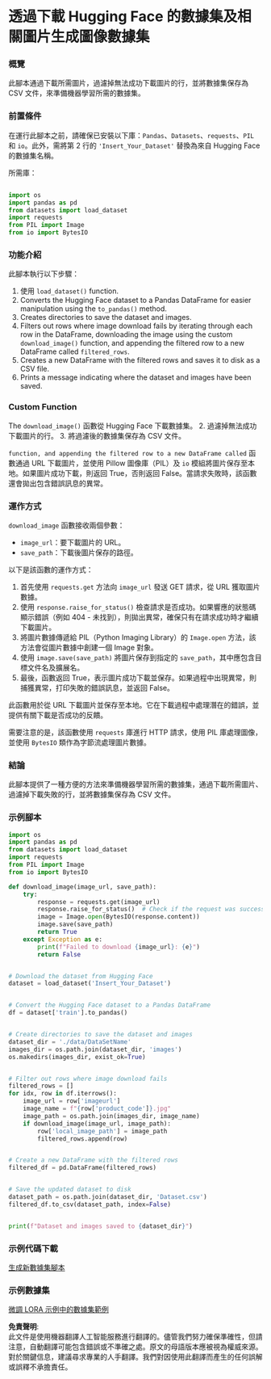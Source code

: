# 透過下載 Hugging Face 的數據集及相關圖片生成圖像數據集

### 概覽

此腳本通過下載所需圖片，過濾掉無法成功下載圖片的行，並將數據集保存為 CSV 文件，來準備機器學習所需的數據集。

### 前置條件

在運行此腳本之前，請確保已安裝以下庫：`Pandas`、`Datasets`、`requests`、`PIL` 和 `io`。此外，需將第 2 行的 `'Insert_Your_Dataset'` 替換為來自 Hugging Face 的數據集名稱。

所需庫：

```python

import os
import pandas as pd
from datasets import load_dataset
import requests
from PIL import Image
from io import BytesIO
```

### 功能介紹

此腳本執行以下步驟：

1. 使用 `load_dataset()` function.
2. Converts the Hugging Face dataset to a Pandas DataFrame for easier manipulation using the `to_pandas()` method.
3. Creates directories to save the dataset and images.
4. Filters out rows where image download fails by iterating through each row in the DataFrame, downloading the image using the custom `download_image()` function, and appending the filtered row to a new DataFrame called `filtered_rows`.
5. Creates a new DataFrame with the filtered rows and saves it to disk as a CSV file.
6. Prints a message indicating where the dataset and images have been saved.

### Custom Function

The `download_image()` 函數從 Hugging Face 下載數據集。
2. 過濾掉無法成功下載圖片的行。
3. 將過濾後的數據集保存為 CSV 文件。

` function, and appending the filtered row to a new DataFrame called ` 函數通過 URL 下載圖片，並使用 Pillow 圖像庫（PIL）及 `io` 模組將圖片保存至本地。如果圖片成功下載，則返回 True，否則返回 False。當請求失敗時，該函數還會拋出包含錯誤訊息的異常。

### 運作方式

`download_image` 函數接收兩個參數：  
- `image_url`：要下載圖片的 URL。  
- `save_path`：下載後圖片保存的路徑。

以下是該函數的運作方式：

1. 首先使用 `requests.get` 方法向 `image_url` 發送 GET 請求，從 URL 獲取圖片數據。
2. 使用 `response.raise_for_status()` 檢查請求是否成功。如果響應的狀態碼顯示錯誤（例如 404 - 未找到），則拋出異常，確保只有在請求成功時才繼續下載圖片。
3. 將圖片數據傳遞給 PIL（Python Imaging Library）的 `Image.open` 方法，該方法會從圖片數據中創建一個 Image 對象。
4. 使用 `image.save(save_path)` 將圖片保存到指定的 `save_path`，其中應包含目標文件名及擴展名。
5. 最後，函數返回 True，表示圖片成功下載並保存。如果過程中出現異常，則捕獲異常，打印失敗的錯誤訊息，並返回 False。

此函數用於從 URL 下載圖片並保存至本地。它在下載過程中處理潛在的錯誤，並提供有關下載是否成功的反饋。

需要注意的是，該函數使用 `requests` 庫進行 HTTP 請求，使用 PIL 庫處理圖像，並使用 `BytesIO` 類作為字節流處理圖片數據。

### 結論

此腳本提供了一種方便的方法來準備機器學習所需的數據集，通過下載所需圖片、過濾掉下載失敗的行，並將數據集保存為 CSV 文件。

### 示例腳本

```python
import os
import pandas as pd
from datasets import load_dataset
import requests
from PIL import Image
from io import BytesIO

def download_image(image_url, save_path):
    try:
        response = requests.get(image_url)
        response.raise_for_status()  # Check if the request was successful
        image = Image.open(BytesIO(response.content))
        image.save(save_path)
        return True
    except Exception as e:
        print(f"Failed to download {image_url}: {e}")
        return False


# Download the dataset from Hugging Face
dataset = load_dataset('Insert_Your_Dataset')


# Convert the Hugging Face dataset to a Pandas DataFrame
df = dataset['train'].to_pandas()


# Create directories to save the dataset and images
dataset_dir = './data/DataSetName'
images_dir = os.path.join(dataset_dir, 'images')
os.makedirs(images_dir, exist_ok=True)


# Filter out rows where image download fails
filtered_rows = []
for idx, row in df.iterrows():
    image_url = row['imageurl']
    image_name = f"{row['product_code']}.jpg"
    image_path = os.path.join(images_dir, image_name)
    if download_image(image_url, image_path):
        row['local_image_path'] = image_path
        filtered_rows.append(row)


# Create a new DataFrame with the filtered rows
filtered_df = pd.DataFrame(filtered_rows)


# Save the updated dataset to disk
dataset_path = os.path.join(dataset_dir, 'Dataset.csv')
filtered_df.to_csv(dataset_path, index=False)


print(f"Dataset and images saved to {dataset_dir}")
```

### 示例代碼下載 
[生成新數據集腳本](../../../../code/04.Finetuning/generate_dataset.py)

### 示例數據集
[微調 LORA 示例中的數據集範例](../../../../code/04.Finetuning/olive-ort-example/dataset/dataset-classification.json)

**免責聲明**:  
此文件是使用機器翻譯人工智能服務進行翻譯的。儘管我們努力確保準確性，但請注意，自動翻譯可能包含錯誤或不準確之處。原文的母語版本應被視為權威來源。對於關鍵信息，建議尋求專業的人手翻譯。我們對因使用此翻譯而產生的任何誤解或誤釋不承擔責任。